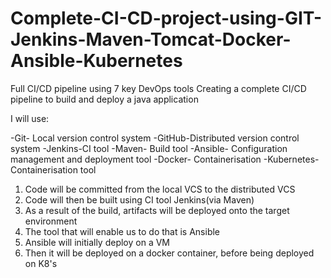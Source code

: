 # Complete-CI-CD-project-using-GIT-Jenkins-Maven-Tomcat-Docker-Ansible-Kubernetes

Full CI/CD pipeline using 7 key DevOps tools
Creating a complete CI/CD pipeline to build and deploy a java application 

I will use:

-Git- Local version control system
-GitHub-Distributed version control system 
-Jenkins-CI tool
-Maven- Build tool
-Ansible- Configuration management and deployment tool
-Docker- Containerisation
-Kubernetes- Containerisation tool

1. Code will be committed from the local VCS to the distributed VCS 
2. Code will then be built using CI tool Jenkins(via Maven)
3. As a result of the build, artifacts will be deployed onto the target environment
4. The tool that will enable us to do that is Ansible
5. Ansible will initially deploy on a VM
6. Then it will be deployed on a docker container, before being deployed on K8's 
